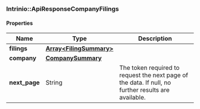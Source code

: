 

[//]: # (CLASS:Intrinio::ApiResponseCompanyFilings)

[//]: # (KIND:object)

### Intrinio::ApiResponseCompanyFilings

#### Properties

[//]: # (START_DEFINITION)

Name | Type | Description
------------ | ------------- | -------------
**filings** | [**Array&lt;FilingSummary&gt;**](FilingSummary.md) |  &nbsp;
**company** | [**CompanySummary**](CompanySummary.md) |  &nbsp;
**next_page** | String | The token required to request the next page of the data. If null, no further results are available. &nbsp;

[//]: # (END_DEFINITION)


[//]: # (CONTAINED_CLASS:Intrinio::FilingSummary)


[//]: # (CONTAINED_CLASS:Intrinio::CompanySummary)




